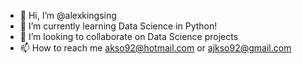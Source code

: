 - 👋 Hi, I’m @alexkingsing
- 🌱 I’m currently learning Data Science in Python!
- 💞️ I’m looking to collaborate on Data Science projects
- 📫 How to reach me akso92@hotmail.com or ajkso92@gmail.com

<!---
alexkingsing/alexkingsing is a ✨ special ✨ repository because its `README.md` (this file) appears on your GitHub profile.
You can click the Preview link to take a look at your changes.
--->
